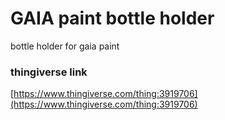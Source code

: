 # GAIA paint bottle holder

bottle holder for gaia paint

### thingiverse link
[https://www.thingiverse.com/thing:3919706](https://www.thingiverse.com/thing:3919706)
